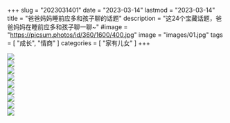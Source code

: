 +++
slug = "2023031401"
date = "2023-03-14"
lastmod = "2023-03-14"
title = "爸爸妈妈睡前应多和孩子聊的话题"
description = "这24个宝藏话题，爸爸妈妈在睡前应多和孩子聊一聊~"
#image = "https://picsum.photos/id/360/1600/400.jpg"
image = "images/01.jpg"
tags = [ "成长", "情商" ]
categories = [ "家有儿女" ]
+++

![](images/02.jpg)
<br/>
![](images/03.jpg)
<br/>
![](images/04.jpg)
<br/>
![](images/05.jpg)
<br/>
![](images/06.jpg)
<br/>
![](images/07.jpg)
<br/>
![](images/08.jpg)
<br/>
![](images/09.jpg)
<br/>
![](images/10.jpg)
